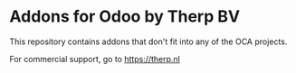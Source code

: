 Addons for Odoo by Therp BV
===========================

This repository contains addons that don't fit into any of the OCA projects.

For commercial support, go to https://therp.nl
